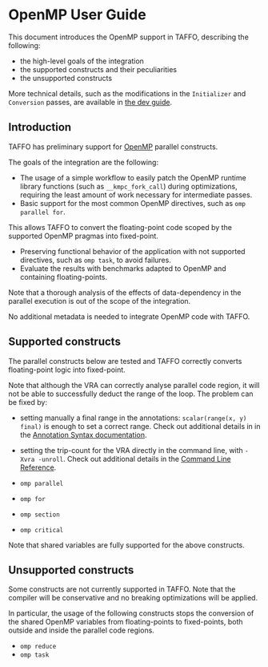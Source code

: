 # OpenMP User Guide
This document introduces the OpenMP support in TAFFO, describing the following:
- the high-level goals of the integration
- the supported constructs and their peculiarities
- the unsupported constructs

More technical details, such as the modifications in the `Initializer` and `Conversion` passes, are available in 
[the dev guide](./OpenMPDevGuide.md).

## Introduction
TAFFO has preliminary support for [OpenMP](https://www.openmp.org) parallel constructs.

The goals of the integration are the following:
- The usage of a simple workflow to easily patch the OpenMP runtime library functions (such as `__kmpc_fork_call`) 
 during optimizations, requiring the least amount of work necessary for intermediate passes.
- Basic support for the most common OpenMP directives, such as `omp parallel for`. 

This allows TAFFO to convert the floating-point code scoped by the supported OpenMP pragmas into fixed-point.
- Preserving functional behavior of the application with not supported directives, such as `omp task`, to avoid failures.
- Evaluate the results with benchmarks adapted to OpenMP and containing floating-points.

Note that a thorough analysis of the effects of data-dependency in the parallel execution is out of the scope of the integration.

No additional metadata is needed to integrate OpenMP code with TAFFO.

## Supported constructs
The parallel constructs below are tested and TAFFO correctly converts floating-point logic into fixed-point.

Note that although the VRA can correctly analyse parallel code region, it will not be able to successfully deduct the range of the loop.
The problem can be fixed by:
- setting manually a final range in the annotations: `scalar(range(x, y) final)` is enough to set a correct range.
 Check out additional details in in the [Annotation Syntax documentation](./AnnotationSyntax.md#data-attributes).
- setting the trip-count for the VRA directly in the command line, with `-Xvra -unroll`. 
 Check out additional details in the [Command Line Reference](./CommandLineReference.md#-unroll-count).

- `omp parallel`
- `omp for`
- `omp section`
- `omp critical`

Note that shared variables are fully supported for the above constructs.

## Unsupported constructs
Some constructs are not currently supported in TAFFO.
Note that the compiler will be conservative and no breaking optimizations will be applied.

In particular, the usage of the following constructs stops the conversion of the shared OpenMP variables from 
floating-points to fixed-points, both outside and inside the parallel code regions.

- `omp reduce`
- `omp task`
